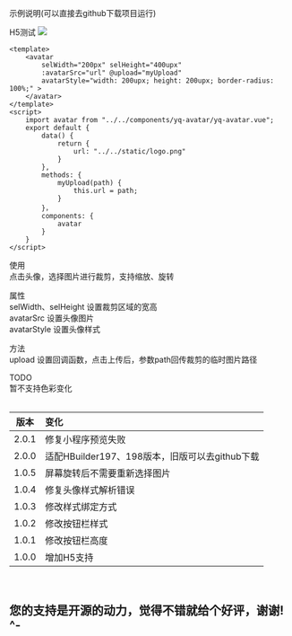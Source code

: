 示例说明(可以直接去github下载项目运行)

H5测试
<img src='http://www.snyvic.eu/static/m.png'/>

```
<template>
    <avatar
		selWidth="200px" selHeight="400upx"
		:avatarSrc="url" @upload="myUpload"
		avatarStyle="width: 200upx; height: 200upx; border-radius: 100%;" >
	</avatar>
</template>
<script>
    import avatar from "../../components/yq-avatar/yq-avatar.vue";
    export default {
    	data() {
			return {
				url: "../../static/logo.png"
			}
		},
        methods: {
            myUpload(path) {
                this.url = path;
            }
        }，
        components: {
            avatar
        }
    }
</script>
```



使用<br/>
点击头像，选择图片进行裁剪，支持缩放、旋转<br/>

属性<br/>
selWidth、selHeight 设置裁剪区域的宽高<br/>
avatarSrc 设置头像图片<br/>
avatarStyle 设置头像样式<br/>

方法<br/>
upload 设置回调函数，点击上传后，参数path回传裁剪的临时图片路径<br/>

TODO<br/>
暂不支持色彩变化<br/><br/>

| 版本  | 变化                                           |
| ----- | :--------------------------------------------- |
| 2.0.1 | 修复小程序预览失败                             |
| 2.0.0 | 适配HBuilder197、198版本，旧版可以去github下载 |
| 1.0.5 | 屏幕旋转后不需要重新选择图片                   |
| 1.0.4 | 修复头像样式解析错误                           |
| 1.0.3 | 修改样式绑定方式                               |
| 1.0.2 | 修改按钮栏样式                                 |
| 1.0.1 | 修改按钮栏高度                                 |
| 1.0.0 | 增加H5支持                                     |

<br/>

## 您的支持是开源的动力，觉得不错就给个好评，谢谢! ^-